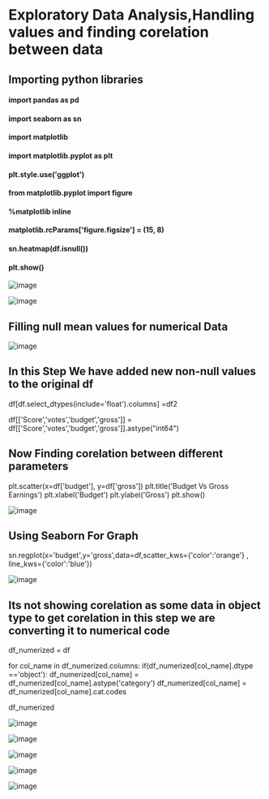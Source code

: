 # Exploratory Data Analysis,Handling values and finding corelation between data 
## Importing python libraries
#### import pandas as pd  
#### import seaborn as sn
#### import matplotlib
#### import matplotlib.pyplot as plt
#### plt.style.use('ggplot')
#### from matplotlib.pyplot import figure 
#### %matplotlib inline
#### matplotlib.rcParams['figure.figsize'] = (15, 8)


#### sn.heatmap(df.isnull())
#### plt.show()

![image](https://github.com/user-attachments/assets/297cd65d-e8fc-473a-9766-b994d23dd83a)

![image](https://github.com/user-attachments/assets/80b67a34-57bf-4b0f-8d58-15c97af2487c)


## Filling null mean values for numerical Data

![image](https://github.com/user-attachments/assets/32b3f7b5-1c08-4087-856f-30f332b7230e)

## In this Step We have added new non-null values to the original df
df[df.select_dtypes(include='float').columns] =df2      

df[['Score','votes','budget','gross']] = df[['Score','votes','budget','gross']].astype("int64")



## Now Finding corelation between different parameters
plt.scatter(x=df['budget'], y=df['gross'])
plt.title('Budget Vs Gross Earnings')
plt.xlabel('Budget')
plt.ylabel('Gross')
plt.show()

![image](https://github.com/user-attachments/assets/42a1b302-16a0-4499-a4ba-3dc5bb75fb6e)


## Using Seaborn For Graph
sn.regplot(x='budget',y='gross',data=df,scatter_kws={'color':'orange'} , line_kws={'color':'blue'})

![image](https://github.com/user-attachments/assets/0dd8789c-5279-4844-b091-9ae648cc3851)

## Its not showing corelation as some data in object type to get corelation in this step we are converting it to numerical code


df_numerized = df

for col_name in df_numerized.columns:
    if(df_numerized[col_name].dtype =='object'):
        df_numerized[col_name] = df_numerized[col_name].astype('category')
        df_numerized[col_name] =  df_numerized[col_name].cat.codes
        
df_numerized

![image](https://github.com/user-attachments/assets/9deab655-0626-41c5-a67a-389fa0841cd8)

![image](https://github.com/user-attachments/assets/233ba38a-4bea-46c4-950c-32c1c22a2285)

![image](https://github.com/user-attachments/assets/64c04a2c-8ad0-49a4-b86e-700c3304b260)

![image](https://github.com/user-attachments/assets/b7f61233-4f9f-4d85-a684-0b5ac9a4fcc1)

![image](https://github.com/user-attachments/assets/b7385c29-069a-4cb6-aa19-7cb81da7459c)


























